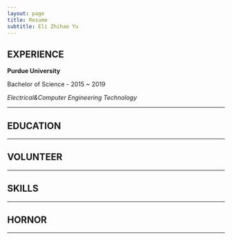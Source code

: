 ```yaml
---
layout: page
title: Resume
subtitle: Eli Zhihao Yu
---
```


## EXPERIENCE

**Purdue University**

Bachelor of Science - 2015 ~ 2019

*Electrical&Computer Engineering Technology*

---

## EDUCATION

---

## VOLUNTEER

---

## SKILLS

---

## HORNOR

---